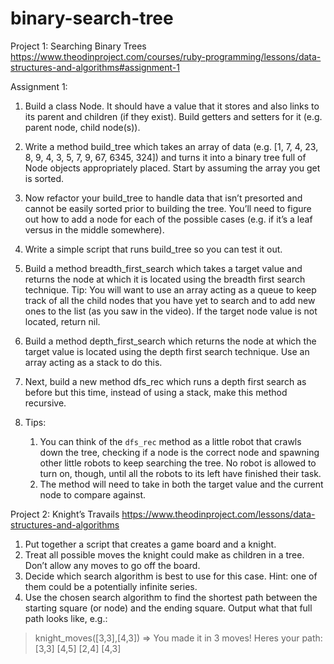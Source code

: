 # binary-search-tree
Project 1: Searching Binary Trees https://www.theodinproject.com/courses/ruby-programming/lessons/data-structures-and-algorithms#assignment-1  

Assignment 1:

1. Build a class Node. It should have a value that it stores and also links to its parent and children (if they exist). Build getters and setters for it (e.g. parent node, child node(s)).

2. Write a method build_tree which takes an array of data (e.g. [1, 7, 4, 23, 8, 9, 4, 3, 5, 7, 9, 67, 6345, 324]) and turns it into a binary tree full of Node objects appropriately placed. Start by assuming the array you get is sorted.

3. Now refactor your build_tree to handle data that isn’t presorted and cannot be easily sorted prior to building the tree. You’ll need to figure out how to add a node for each of the possible cases (e.g. if it’s a leaf versus in the middle somewhere).
4. Write a simple script that runs build_tree so you can test it out.
5. Build a method breadth_first_search which takes a target value and returns the node at which it is located using the breadth first search technique. Tip: You will want to use an array acting as a queue to keep track of all the child nodes that you have yet to search and to add new ones to the list (as you saw in the video). If the target node value is not located, return nil.

6. Build a method depth_first_search which returns the node at which the target value is located using the depth first search technique. Use an array acting as a stack to do this.
7. Next, build a new method dfs_rec which runs a depth first search as before but this time, instead of using a stack, make this method recursive.

8. Tips:
    1. You can think of the `dfs_rec` method as a little robot that crawls down the tree, checking if a node is the correct node and spawning other little robots to keep searching the tree.  No robot is allowed to turn on, though, until all the robots to its left have finished their task.
    2. The method will need to take in both the target value and the current node to compare against.


Project 2: Knight’s Travails
https://www.theodinproject.com/lessons/data-structures-and-algorithms
1. Put together a script that creates a game board and a knight.
2. Treat all possible moves the knight could make as children in a tree. Don’t allow any moves to go off the board.
3. Decide which search algorithm is best to use for this case. Hint: one of them could be a potentially infinite series.
4. Use the chosen search algorithm to find the shortest path between the starting square (or node) and the ending square. Output what that full path looks like, e.g.:
  > knight_moves([3,3],[4,3])
  => You made it in 3 moves!  Heres your path:
    [3,3]
    [4,5]
    [2,4]
    [4,3]
